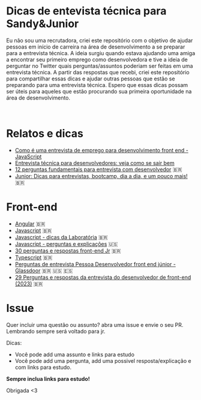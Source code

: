 # Dicas de entevista técnica para Sandy&Junior

Eu não sou uma recrutadora, criei este repositório com o objetivo de ajudar pessoas em início de carreira na área de desenvolvimento a se preparar para a entrevista técnica. A ideia surgiu quando estava ajudando uma amiga a encontrar seu primeiro emprego como desenvolvedora e tive a ideia de perguntar no Twitter quais perguntas/assuntos poderiam ser feitas em uma entrevista técnica. A partir das respostas que recebi, criei este repositório para compartilhar essas dicas e ajudar outras pessoas que estão se preparando para uma entrevista técnica. Espero que essas dicas possam ser úteis para aqueles que estão procurando sua primeira oportunidade na área de desenvolvimento.

<br>


# Relatos e dicas
- [Como é uma entrevista de emprego para desenvolvimento front end - JavaScript](https://woliveiras.com.br/posts/Como-e-uma-entrevista-de-emprego-para-desenvolvimento-front-end-JavaScript/)
- [Entrevista técnica para desenvolvedores: veja como se sair bem](https://coodesh.com/blog/candidates/dicas/entrevista-tecnica-para-desenvolvedores/)
- [12 perguntas fundamentais para entrevista com desenvolvedor](https://blog.revelo.com.br/entrevista-com-desenvolvedor/) 🇧🇷
- [Junior: Dicas para entrevistas, bootcamp, dia a dia, e um pouco mais!](https://www.youtube.com/watch?v=AQ2_gjFrZB4&ab_channel=JulianoMartins) 🇧🇷

# Front-end
- [Angular](/frontend/angular.md) :brazil:
- [Javascript](/frontend/javascript.md) :brazil:
- [Javascript - dicas da Laboratória](https://github.com/Laboratoria/FrontEnd-Questions/tree/main/manual/pt-BR) :brazil:
- [Javascript - perguntas e explicações](https://www.interviewbit.com/javascript-interview-questions/#freshers) :us:
- [30 perguntas e respostas front-end Jr](https://github.com/Willian17/120-perguntas-frontend/blob/main/README.md#junior) :brazil:
- [Typescript](/frontend/typescript.md) :brazil: 
- [Perguntas de entrevista Pessoa Desenvolvedor front end júnior - Glassdoor](https://www.glassdoor.com.br/Entrevista/desenvolvedor-front-end-j%C3%BAnior-perguntas-entrevista-SRCH_KO0,30.htm) :brazil: :us: 🇪🇸
- [29 Perguntas e respostas da entrevista do desenvolvedor de front-end (2023)](https://www.collectiveray.com/pt/Perguntas-e-respostas-da-entrevista-do-desenvolvedor-de-front-end) :brazil:


# Issue
Quer incluir uma questão ou assunto? abra uma issue e envie o seu PR. Lembrando sempre será voltado para jr.

Dicas:
- Você pode add uma assunto e links para estudo
- Você pode add uma pergunta, add uma possivel resposta/explicação e com links para estudo.

**Sempre inclua links para estudo!**

Obrigada <3
